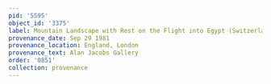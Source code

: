 ```yaml
---
pid: '5595'
object_id: '3375'
label: Mountain Landscape with Rest on the Flight into Egypt (Switzerland)
provenance_date: Sep 29 1981
provenance_location: England, London
provenance_text: Alan Jacobs Gallery
order: '0851'
collection: provenance
---
```

